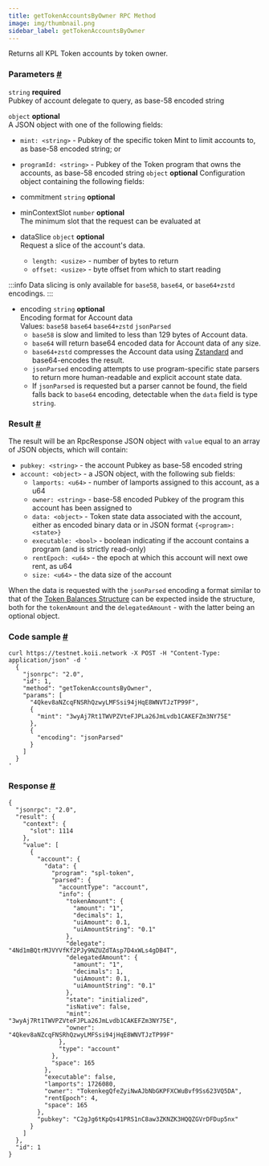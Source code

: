 ```yaml
--- 
title: getTokenAccountsByOwner RPC Method 
image: img/thumbnail.png 
sidebar_label: getTokenAccountsByOwner
---  
```


Returns all KPL Token accounts by token owner.

### Parameters [#](#parameters)
`string` **required**  
Pubkey of account delegate to query, as base-58 encoded string

`object` **optional**  
A JSON object with one of the following fields:
- `mint: <string>` - Pubkey of the specific token Mint to limit accounts to, as base-58 encoded string; or
- `programId: <string>` - Pubkey of the Token program that owns the accounts, as base-58 encoded string
`object` **optional** 
Configuration object containing the following fields:  
- commitment `string` **optional**  
- minContextSlot `number` **optional**  
The minimum slot that the request can be evaluated at
- dataSlice `object` **optional**  
  Request a slice of the account's data.

  - `length: <usize>` - number of bytes to return
  - `offset: <usize>` - byte offset from which to start reading

:::info
Data slicing is only available for `base58`, `base64`, or `base64+zstd` encodings.
:::

- encoding `string` **optional**   
Encoding format for Account data  
Values: `base58` `base64` `base64+zstd` `jsonParsed` 
  - `base58` is slow and limited to less than 129 bytes of Account data.
  - `base64` will return base64 encoded data for Account data of any size.
  - `base64+zstd` compresses the Account data using [Zstandard](https://facebook.github.io/zstd/) and base64-encodes the result.  
  - `jsonParsed` encoding attempts to use program-specific state parsers to return more human-readable and explicit account state data.  
  - If `jsonParsed` is requested but a parser cannot be found, the field falls back to `base64` encoding, detectable when the `data` field is type `string`. 


### Result [#](#result)

The result will be an RpcResponse JSON object with `value` equal to an array of JSON objects, which will contain:

*   `pubkey: <string>` - the account Pubkey as base-58 encoded string
*   `account: <object>` - a JSON object, with the following sub fields:
    *   `lamports: <u64>` - number of lamports assigned to this account, as a u64
    *   `owner: <string>` - base-58 encoded Pubkey of the program this account has been assigned to
    *   `data: <object>` - Token state data associated with the account, either as encoded binary data or in JSON format `{<program>: <state>}`
    *   `executable: <bool>` - boolean indicating if the account contains a program (and is strictly read-only)
    *   `rentEpoch: <u64>` - the epoch at which this account will next owe rent, as u64
    *   `size: <u64>` - the data size of the account

When the data is requested with the `jsonParsed` encoding a format similar to that of the [Token Balances Structure](/develop/rpcapi/json-structures#token-balances) can be expected inside the structure, both for the `tokenAmount` and the `delegatedAmount` - with the latter being an optional object.

### Code sample [#](#code-sample)

```
curl https://testnet.koii.network -X POST -H "Content-Type: application/json" -d '
  {
    "jsonrpc": "2.0",
    "id": 1,
    "method": "getTokenAccountsByOwner",
    "params": [
      "4Qkev8aNZcqFNSRhQzwyLMFSsi94jHqE8WNVTJzTP99F",
      {
        "mint": "3wyAj7Rt1TWVPZVteFJPLa26JmLvdb1CAKEFZm3NY75E"
      },
      {
        "encoding": "jsonParsed"
      }
    ]
  }
'
```


### Response [#](#response)

```
{
  "jsonrpc": "2.0",
  "result": {
    "context": {
      "slot": 1114
    },
    "value": [
      {
        "account": {
          "data": {
            "program": "spl-token",
            "parsed": {
              "accountType": "account",
              "info": {
                "tokenAmount": {
                  "amount": "1",
                  "decimals": 1,
                  "uiAmount": 0.1,
                  "uiAmountString": "0.1"
                },
                "delegate": "4Nd1mBQtrMJVYVfKf2PJy9NZUZdTAsp7D4xWLs4gDB4T",
                "delegatedAmount": {
                  "amount": "1",
                  "decimals": 1,
                  "uiAmount": 0.1,
                  "uiAmountString": "0.1"
                },
                "state": "initialized",
                "isNative": false,
                "mint": "3wyAj7Rt1TWVPZVteFJPLa26JmLvdb1CAKEFZm3NY75E",
                "owner": "4Qkev8aNZcqFNSRhQzwyLMFSsi94jHqE8WNVTJzTP99F"
              },
              "type": "account"
            },
            "space": 165
          },
          "executable": false,
          "lamports": 1726080,
          "owner": "TokenkegQfeZyiNwAJbNbGKPFXCWuBvf9Ss623VQ5DA",
          "rentEpoch": 4,
          "space": 165
        },
        "pubkey": "C2gJg6tKpQs41PRS1nC8aw3ZKNZK3HQQZGVrDFDup5nx"
      }
    ]
  },
  "id": 1
}
```

